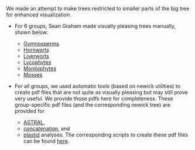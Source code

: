 We made an attempt to make trees restricted to smaller parts of the big tree for enhanced visualization. 

* For 6 groups, Sean Graham made visually pleasing trees manually, shown below:
    - [Gymnosperms](Gymnosperms_phylowiki_fig.pdf)
    - [Hornworts](Hornworts_phylowiki_fig.pdf)
    - [Liverworts](Liverworts_phylowiki_fig.pdf)
    - [Lycophytes](Lycophytes_phylowiki_fig.pdf)
    - [Monilophytes](Monilophytes_phylowiki_fig.pdf)
    - [Mosses](Mosses_phylowiki_fig.pdf)

* For all groups, we used automatic tools (based on newick utilities) to create pdf files that are not quite as visually pleasing but may still prove very useful. We provide those pdfs here for completeness.
These group-specific pdf files (and the corresponding newick tree) are provided for
  - [ASTRAL](astral), 
  - [concatenation](CA), and
  - [plastid](plastid) 
analyses. The corresponding scripts to create these pdf files can be found [here](../../scripts/drawtrees/).
